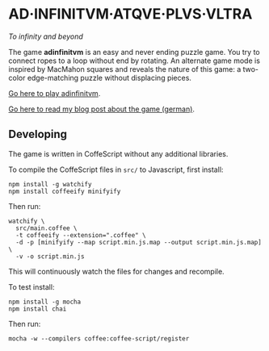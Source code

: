 AD·INFINITVM·ATQVE·PLVS·VLTRA
=============================

*To infinity and beyond*

The game **adinfinitvm** is an easy and never ending puzzle game. You try to
connect ropes to a loop without end by rotating. An alternate game mode
is inspired by MacMahon squares and reveals the nature of this game: a two-color
edge-matching puzzle without displacing pieces.

[Go here to play adinfinitvm](http://bxt.github.io/adinfinitvm/).

[Go here to read my blog post about the game (german)](http://bernhardhaeussner.de/blog/134_Ein_sch%C3%B6nes_Online-Spiel_names_adinfinitvm).

Developing
----------

The game is written in CoffeScript without any additional libraries.

To compile the CoffeScript files in `src/` to Javascript, first install:

    npm install -g watchify
    npm install coffeeify minifyify

Then run:

    watchify \
      src/main.coffee \
      -t coffeeify --extension=".coffee" \
      -d -p [minifyify --map script.min.js.map --output script.min.js.map] \
      -v -o script.min.js

This will continuously watch the files for changes and recompile.

To test install:

    npm install -g mocha
    npm install chai

Then run:

    mocha -w --compilers coffee:coffee-script/register
